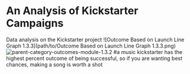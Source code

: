 # An Analysis of Kickstarter Campaigns
Data analysis on the Kickstarter project
![Outcome Based on Launch Line Graph 1.3.3](path/to/Outcome Based on Launch Line Graph 1.3.3.png)
![parent-category-outcomes-module-1.3.2](path/to/parent-category-outcomes-module-1.3.2.png)
#a music kickstarter has the highest percent outcome of being successful, so if you are wanting best chances, making a song is worth a shot
